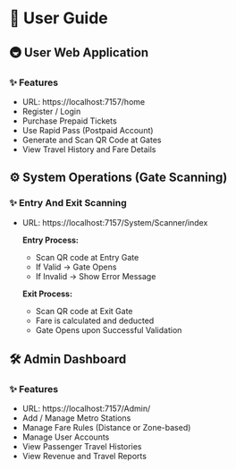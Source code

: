 # 📄 User Guide
## 🚇 User Web Application
### ✨ Features
 - URL: https://localhost:7157/home
 - Register / Login
 - Purchase Prepaid Tickets
 - Use Rapid Pass (Postpaid Account)
 - Generate and Scan QR Code at Gates
 - View Travel History and Fare Details

## ⚙️ System Operations (Gate Scanning)
### ✨ Entry And Exit Scanning
 - URL: https://localhost:7157/System/Scanner/index

     **Entry Process:**
     
      - Scan QR code at Entry Gate
      - If Valid → Gate Opens
      - If Invalid → Show Error Message
     
     **Exit Process:**
     
      - Scan QR code at Exit Gate
      - Fare is calculated and deducted
      - Gate Opens upon Successful Validation

## 🛠️ Admin Dashboard
### ✨ Features
 - URL: https://localhost:7157/Admin/
 - Add / Manage Metro Stations
 - Manage Fare Rules (Distance or Zone-based)
 - Manage User Accounts
 - View Passenger Travel Histories
 - View Revenue and Travel Reports
